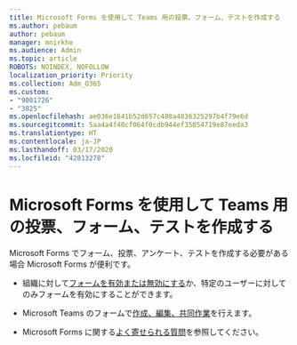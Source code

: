```yaml
---
title: Microsoft Forms を使用して Teams 用の投票、フォーム、テストを作成する
ms.author: pebaum
author: pebaum
manager: mnirkhe
ms.audience: Admin
ms.topic: article
ROBOTS: NOINDEX, NOFOLLOW
localization_priority: Priority
ms.collection: Adm_O365
ms.custom:
- "9001726"
- "3825"
ms.openlocfilehash: ae036e1641b52d657c488a4836325297b4f79e6d
ms.sourcegitcommit: 5aa4a4f40cf064f0cdb944ef35054719e87eeda3
ms.translationtype: HT
ms.contentlocale: ja-JP
ms.lasthandoff: 03/17/2020
ms.locfileid: "42813278"
---
```

# <a name="create-a-poll-form-or-quiz-for-teams-with-microsoft-forms"></a>Microsoft Forms を使用して Teams 用の投票、フォーム、テストを作成する

Microsoft Forms でフォーム、投票、アンケート、テストを作成する必要がある場合 Microsoft Forms が便利です。

 - 組織に対して[フォームを有効または無効にする](https://support.office.com/article/turn-off-or-turn-on-microsoft-forms-8dcbf3ab-f2d6-459a-b8be-8d9892132a43)か、特定のユーザーに対してのみフォームを有効にすることができます。
 
 - Microsoft Teams のフォームで[作成、編集、共同作業](https://support.office.com/article/create-edit-and-collaborate-on-a-form-in-microsoft-teams-333b97a3-41d9-48bc-a1cb-84a96bd44e14)を行えます。
 
 - Microsoft Forms に関する[よく寄せられる質問](https://support.office.com/article/get-started-1dd58027-40dc-42d0-9ca4-80ddecc5c696)を参照してください。